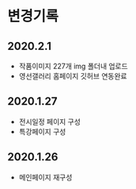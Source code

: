 # 변경기록
## 2020.2.1
- 작품이미지 227개 img 폴더내 업로드
- 영선갤러리 홈페이지 깃허브 연동완료

## 2020.1.27
- 전시일정 페이지 구성
- 특강페이지 구성

## 2020.1.26
- 메인페이지 재구성